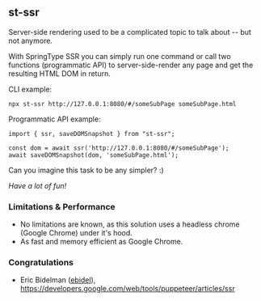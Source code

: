 ## st-ssr

Server-side rendering used to be a complicated topic to talk about -- but not anymore.

With SpringType SSR you can simply run one command or call two functions (programmatic API)
to server-side-render any page and get the resulting HTML DOM in return.

CLI example:

`npx st-ssr http://127.0.0.1:8080/#/someSubPage someSubPage.html`

Programmatic API example:

    import { ssr, saveDOMSnapshot } from "st-ssr";
    
    const dom = await ssr('http://127.0.0.1:8080/#/someSubPage');
    await saveDOMSnapshot(dom, 'someSubPage.html');
   
Can you imagine this task to be any simpler? :)

_Have a lot of fun!_

### Limitations & Performance

- No limitations are known, as this solution uses a headless chrome (Google Chrome) under it's hood.
- As fast and memory efficient as Google Chrome.

### Congratulations

- Eric Bidelman ([ebidel](https://github.com/ebidel)), https://developers.google.com/web/tools/puppeteer/articles/ssr
